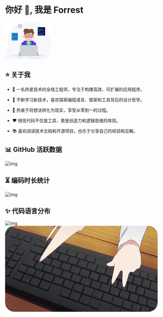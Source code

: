 # 你好 👋, 我是 Forrest

<div>
    <img src="./assets/picture01.svg" alt="img" style="width:30%" />
</div>

## ⭐ 关于我

- 💼 一名热爱技术的全栈工程师，专注于构建高效、可扩展的应用程序。

- 🌱 不断学习新技术，喜欢探索编程语言、框架和工具背后的设计哲学。

- 🚀 热衷于将想法转化为现实，享受从零到一的过程。

- ❤️ 相信代码不仅是工具，更是创造力和逻辑思维的体现。

- 📚 喜欢阅读技术文档和开源项目，也乐于分享自己的经验和见解。

## 📊 GitHub 活跃数据
<img src="https://github-readme-stats.vercel.app/api?username=snail-climb&count_private=true&show_icons=true&hide_title=true&theme=transparent&locale=cn" alt="img" />

## ⏳ 编码时长统计
<img src="https://github-readme-stats.vercel.app/api/wakatime?username=Forrest1112&layout=compact&langs_count=8&hide_title=false" alt="img" />

## ✨ 代码语言分布
<img src="https://github-readme-stats.vercel.app/api/top-langs?username=snail-climb&layout=compact&hide_title=true&theme=transparent&locale=cn" alt="img" />

<div>
    <img src="./assets/picture02.webp" alt="img" style="border-radius:30px" />
</div>

